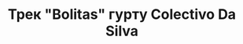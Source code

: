 ---
layout: archive_film
permalink: ua/archive/2021/music-video/collectivo-da-silva-bolitas

title: "Трек \"Bolitas\" гурту Colectivo Da Silva"
director: Serjio Soso
country: Іспанія
description: "Молодий мандрівник шукає кохання вулицями Мадрида в цьому незвичайному відео на трек \"Bolitas\" гурту Colectivo Da Silva."
category: music-video
image_folder: images/films/archive/2021/music-video/collectivo-da-silva-bolitas
is_winner: false
submission_year: 2021
lang: ua
---